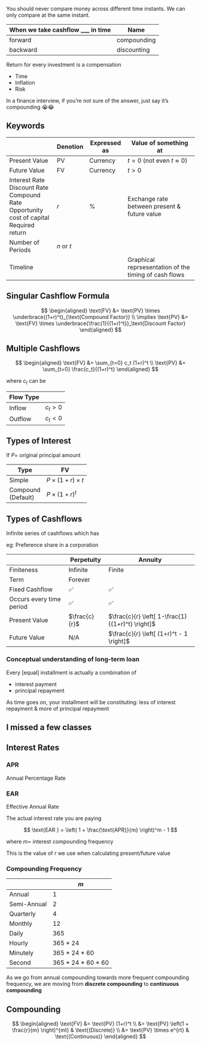 You should never compare money across different time instants. We can only compare at the same instant.

| When we take cashflow ___ in time | Name        |
| --------------------------------- | ----------- |
| forward                           | compounding |
| backward                          | discounting |

Return for every investment is a compensation

- Time
- Inflation
- Risk

In a finance interview, if you’re not sure of the answer, just say it’s compounding 😭😂

## Keywords

|                                                              | Denotion   | Expressed as | Value of something at                                 |
| ------------------------------------------------------------ | ---------- | ------------ | ----------------------------------------------------- |
| Present Value                                                | PV         | Currency     | $t = 0$ (not even $t \approx 0$)                      |
| Future Value                                                 | FV         | Currency     | $t > 0$                                               |
| Interest Rate<br />Discount Rate<br />Compound Rate<br />Opportunity cost of capital<br />Required return | $r$        | %            | Exchange rate between present & future value          |
| Number of Periods                                            | $n$ or $t$ |              |                                                       |
| Timeline                                                     |            |              | Graphical reprsesentation of the timing of cash flows |

## Singular Cashflow Formula

$$
\begin{aligned}
\text{FV} &= \text{PV} \times \underbrace{(1+r)^t}_{\text{Compound Factor}} \\
\implies \text{PV} &= \text{FV} \times \underbrace{\frac{1}{(1+r)^t}}_\text{Discount Factor}
\end{aligned}
$$

## Multiple Cashflows

$$
\begin{aligned}
\text{FV} &= \sum_{t=0} c_t (1+r)^t \\
\text{PV} &= \sum_{t=0} \frac{c_t}{(1+r)^t}
\end{aligned}
$$

where $c_t$ can be

| Flow Type |         |
| --------- | ------- |
| Inflow    | $c_t>0$ |
| Outflow   | $c_t<0$ |

## Types of Interest

If $P =$ original principal amount

| Type                    | FV                        |
| ----------------------- | ------------------------- |
| Simple                  | $P \times (1+r) \times t$ |
| Compound<br />(Default) | $P \times (1+r)^t$        |

## Types of Cashflows

Infinite series of cashflows which has

eg: Preference share in a corporation

|                          | Perpetuity    | Annuity                                          |
| ------------------------ | ------------- | ------------------------------------------------ |
| Finiteness               | Infinite      | Finite                                           |
| Term                     | Forever       |                                                  |
| Fixed Cashflow           | ✅             | ✅                                                |
| Occurs every time period | ✅             | ✅                                                |
| Present Value            | $\frac{c}{r}$ | $\frac{c}{r} \left[ 1-\frac{1}{(1+r)^t} \right]$ |
| Future Value             | N/A           | $\frac{c}{r} \left[ (1+r)^t - 1 \right]$         |

### Conceptual understanding of long-term loan

Every [equal] installment is actually a combination of

- interest payment
- principal repayment

As time goes on, your installment will be constituting: less of interest repayment & more of principal repayment

## I missed a few classes

## Interest Rates

### APR

Annual Percentage Rate

### EAR

Effective Annual Rate

The actual interest rate you are paying

$$
\text{EAR } = \left(
1 + \frac{\text{APR}}{m}
\right)^m - 1
$$

where $m =$ interest compounding frequency

This is the value of $r$ we use when calculating present/future value

### Compounding Frequency

|             | $m$                |
| ----------- | ------------------ |
| Annual      | 1                  |
| Semi-Annual | 2                  |
| Quarterly   | 4                  |
| Monthly     | 12                 |
| Daily       | 365                |
| Hourly      | 365 * 24           |
| Minutely    | 365 * 24 * 60      |
| Second      | 365 * 24 * 60 * 60 |

As we go from annual compounding towards more frequent compounding frequency, we are moving from **discrete compounding** to **continuous compounding**

## Compounding

$$
\begin{aligned}
\text{FV} &= \text{PV} (1+r)^t \\
&= \text{PV} \left(1 + \frac{r}{m} \right)^{mt} & \text{(Discrete)} \\
&= \text{PV} \times e^{rt} & \text{(Continuous)}
\end{aligned}
$$


